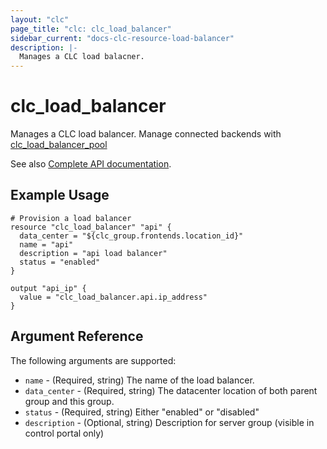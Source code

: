 ```yaml
---
layout: "clc"
page_title: "clc: clc_load_balancer"
sidebar_current: "docs-clc-resource-load-balancer"
description: |-
  Manages a CLC load balacner.
---
```


# clc\_load\_balancer

Manages a CLC load balancer. Manage connected backends with [clc_load_balancer_pool](load_balancer_pool.html)

See also [Complete API documentation](https://www.ctl.io/api-docs/v2/#shared-load-balancer).

## Example Usage


```
# Provision a load balancer
resource "clc_load_balancer" "api" {
  data_center = "${clc_group.frontends.location_id}"
  name = "api"
  description = "api load balancer"
  status = "enabled"
}

output "api_ip" {
  value = "clc_load_balancer.api.ip_address"
}
```


## Argument Reference

The following arguments are supported:

* `name` - (Required, string) The name of the load balancer.
* `data_center` - (Required, string) The datacenter location of both parent group and this group.
* `status` - (Required, string) Either "enabled" or "disabled"
* `description` - (Optional, string) Description for server group (visible in control portal only)
